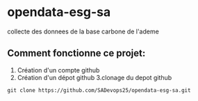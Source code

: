 # opendata-esg-sa

collecte des donnees de la base carbone de l'ademe

## Comment fonctionne ce projet:  

1. Création d'un compte github
2. Création d'un dépot github
3.clonage du depot github

```
git clone https://github.com/SADevops25/opendata-esg-sa.git
```
